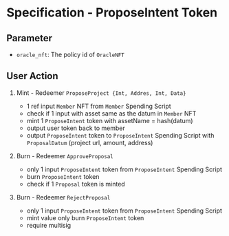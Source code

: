 # Specification - ProposeIntent Token

## Parameter

- `oracle_nft`: The policy id of `OracleNFT`

## User Action

1. Mint - Redeemer `ProposeProject {Int, Addres, Int, Data}`

   - 1 ref input `Member` NFT from `Member` Spending Script
   - check if 1 input with asset same as the datum in `Member` NFT
   - mint 1 `ProposeIntent` token with assetName = hash(datum)
   - output user token back to member
   - output `ProposeIntent` token to `ProposeIntent` Spending Script with `ProposalDatum` (project url, amount, address)

2. Burn - Redeemer `ApproveProposal`

   - only 1 input `ProposeIntent` token from `ProposeIntent` Spending Script
   - burn `ProposeIntent` token
   - check if 1 `Proposal` token is minted

3. Burn - Redeemer `RejectProposal`

   - only 1 input `ProposeIntent` token from `ProposeIntent` Spending Script
   - mint value only burn `ProposeIntent` token
   - require multisig
